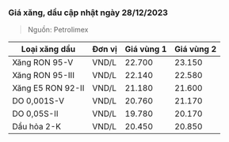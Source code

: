
### Giá xăng, dầu cập nhật ngày 28/12/2023
> Nguồn: Petrolimex

| Loại xăng dầu     | Đơn vị | Giá vùng 1 | Giá vùng 2 |
|-------------------|--------|------------|------------|
| Xăng RON 95-V     | VND/L  |     22.700 |     23.150 |
| Xăng RON 95-III   | VND/L  |     22.140 |     22.580 |
| Xăng E5 RON 92-II | VND/L  |     21.180 |     21.600 |
| DO 0,001S-V       | VND/L  |     20.760 |     21.170 |
| DO 0,05S-II       | VND/L  |     19.780 |     20.170 |
| Dầu hỏa 2-K       | VND/L  |     20.450 |     20.850 |
